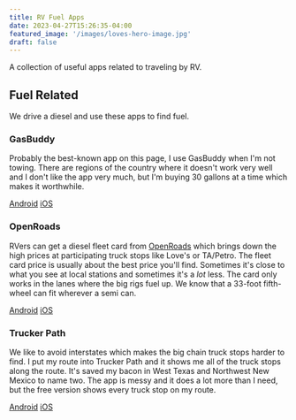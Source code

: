 ```yaml
---
title: RV Fuel Apps
date: 2023-04-27T15:26:35-04:00
featured_image: '/images/loves-hero-image.jpg'
draft: false
---
```




A collection of useful apps related to traveling by RV.

<!--more-->

## Fuel Related

We drive a diesel and use these apps to find fuel.

### GasBuddy

Probably the best-known app on this page, I use GasBuddy when I'm not towing.  There are regions of the country where it doesn't work very well and I don't like the app very much, but I'm buying 30 gallons at a time which makes it worthwhile.

[Android](https://play.google.com/store/apps/details?id=gbis.gbandroid)
[iOS](https://apps.iOS.com/us/app/gasbuddy-find-pay-for-gas/id406719683)

### OpenRoads

RVers can get a diesel fleet card from [OpenRoads](https://myopenroads.com) which brings down the high prices at participating truck stops like Love's or TA/Petro.  The fleet card price is usually about the best price you'll find.  Sometimes it's close to what you see at local stations and sometimes it's a *lot* less.  The card only works in the lanes where the big rigs fuel up. We know that a 33-foot fifth-wheel can fit wherever a semi can.

[Android](https://play.google.com/store/apps/details?id=openroads.fueldiscountapp)
[iOS](https://apps.iOS.com/us/app/tsd-open-roads/id1523305604)

### Trucker Path

We like to avoid interstates which makes the big chain truck stops harder to find.  I put my route into Trucker Path and it shows me all of the truck stops along the route.  It's saved my bacon in West Texas and Northwest New Mexico to name two.  The app is messy and it does a lot more than I need, but the free version shows every truck stop on my route.

[Android](https://play.google.com/store/apps/details?id=com.sixdays.truckerpath)
[iOS](https://apps.iOS.com/us/app/trucker-path-truck-gps-fuel/id782746890)
